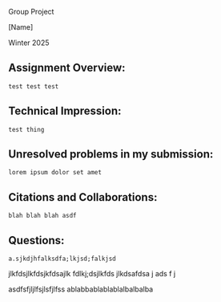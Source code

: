Group Project

[Name]

Winter 2025

## Assignment Overview:
	test test test


## Technical Impression:
    test thing
	
## Unresolved problems in my submission:
    lorem ipsum dolor set amet
	
## Citations and Collaborations:
	blah blah blah asdf
	
## Questions:
    a.sjkdjhfalksdfa;lkjsd;falkjsd

jlkfdsjlkfdsjkfdsajlk fdlkj;dsjlkfds jlkdsafdsa j ads f j

asdfsfjljlfsjlsfjlfss ablabbablablablalbalbalba
	
